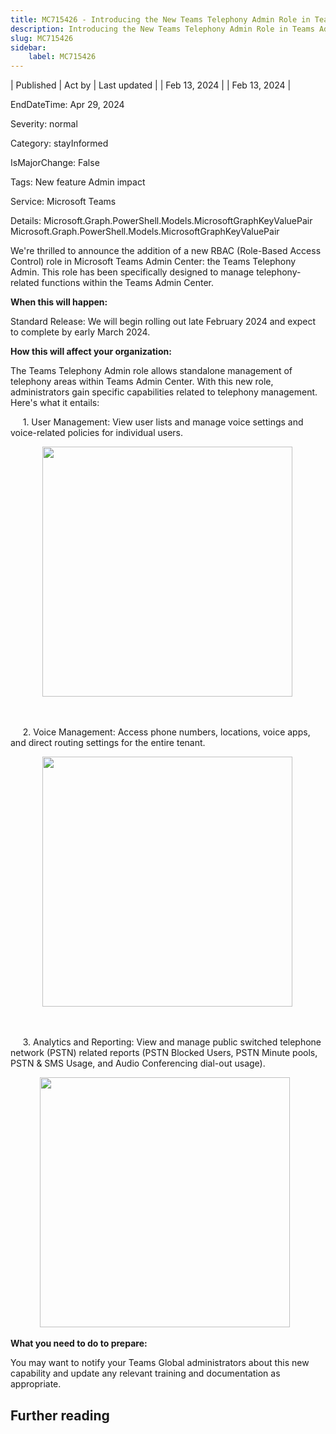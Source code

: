 ```yaml
---
title: MC715426 - Introducing the New Teams Telephony Admin Role in Teams Admin Center
description: Introducing the New Teams Telephony Admin Role in Teams Admin Center
slug: MC715426
sidebar:
    label: MC715426
---
```


| Published | Act by | Last updated |
| Feb 13, 2024 |  | Feb 13, 2024 |

EndDateTime: Apr 29, 2024

Severity: normal

Category: stayInformed

IsMajorChange: False

Tags: New feature Admin impact

Service: Microsoft Teams

Details: Microsoft.Graph.PowerShell.Models.MicrosoftGraphKeyValuePair Microsoft.Graph.PowerShell.Models.MicrosoftGraphKeyValuePair

<p>We're thrilled to announce the addition of a new RBAC (Role-Based Access Control) role in Microsoft Teams Admin Center: the Teams Telephony Admin. This role has been specifically designed to manage telephony-related functions within the Teams Admin Center.</p>
<p><b>When this will happen:</b><br></p>

<p>Standard Release: We will begin rolling out late February 2024 and expect to complete by early March 2024.<br></p><p><b>How this will affect your organization:</b><br></p>

<p>The Teams Telephony Admin role allows standalone management of telephony areas within Teams Admin Center. With this new role, administrators gain specific capabilities related to telephony management. Here's what it entails:</p><p>&nbsp; &nbsp; &nbsp;1. User Management: View user lists and manage voice settings and voice-related policies for individual users.</p><p>&nbsp; &nbsp; &nbsp; &nbsp; &nbsp; &nbsp; &nbsp;<img src="https://img-prod-cms-rt-microsoft-com.akamaized.net/cms/api/am/imageFileData/RW1hB8O?ver=72fd" style="width: 400px;"></p><p><br></p><p>&nbsp; &nbsp; &nbsp;2. Voice Management: Access phone numbers, locations, voice apps, and direct routing settings for the entire tenant.</p><p>&nbsp; &nbsp; &nbsp; &nbsp; &nbsp; &nbsp; &nbsp;<img src="https://img-prod-cms-rt-microsoft-com.akamaized.net/cms/api/am/imageFileData/RW1hw2H?ver=26dc" style="width: 400px;"></p><p><br></p><p>&nbsp; &nbsp; &nbsp;3. Analytics and Reporting: View and manage public switched telephone network (PSTN) related reports (PSTN Blocked Users, PSTN Minute pools, PSTN &amp; SMS Usage, and Audio Conferencing dial-out usage).</p><p>&nbsp; &nbsp; &nbsp; &nbsp; &nbsp; &nbsp;&nbsp;<img src="https://img-prod-cms-rt-microsoft-com.akamaized.net/cms/api/am/imageFileData/RW1hB8L?ver=5bca" style="width: 400px;"></p><p><b>What you need to do to prepare:</b></p>
<p>You may want to notify your Teams Global administrators about this new capability and update any relevant training and documentation as appropriate.</p>

## Further reading

